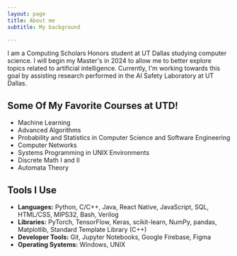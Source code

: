 ```yaml
---
layout: page
title: About me
subtitle: My background

---
```


I am a Computing Scholars Honors student at UT Dallas studying computer science. I will begin my Master's in 2024 to allow me to better explore topics related to artificial intelligence. Currently, I'm working towards this goal by assisting research performed in the AI Safety Laboratory at UT Dallas. 

## Some Of My Favorite Courses at UTD!
- Machine Learning
- Advanced Algorithms
- Probability and Statistics in Computer Science and Software Engineering
- Computer Networks
- Systems Programming in UNIX Environments
- Discrete Math I and II
- Automata Theory

## Tools I Use
- **Languages:** Python, C/C++, Java, React Native, JavaScript, SQL, HTML/CSS, MIPS32, Bash, Verilog
- **Libraries:** PyTorch, TensorFlow, Keras, scikit-learn, NumPy, pandas, Matplotlib, Standard Template Library (C++)
- **Developer Tools:** Git, Jupyter Notebooks, Google Firebase, Figma
- **Operating Systems:** Windows, UNIX


